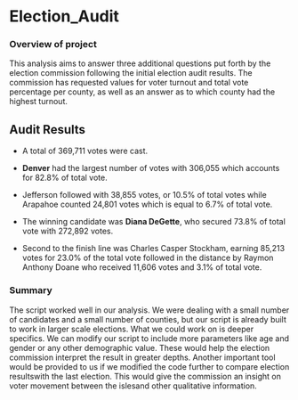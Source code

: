 # **Election_Audit**

### Overview of project

  This analysis aims to answer three additional questions put forth by the election commission 
following the initial election audit results. The commission has requested values for voter turnout and 
total vote percentage per county, as well as an answer as to which county had the highest turnout. 

## Audit Results

- A total of 369,711 votes were cast.

- **Denver** had the largest number of votes with 306,055 which accounts for 82.8% of total vote.

- Jefferson followed with 38,855 votes, or 10.5% of total votes while Arapahoe counted 24,801 votes
  which is equal to 6.7% of total vote. 
  
- The winning candidate was **Diana DeGette**, who secured 73.8% of total vote with 272,892 votes.

- Second to the finish line was Charles Casper Stockham, earning 85,213 votes for 23.0% of the total vote
  followed in the distance by Raymon Anthony Doane who received 11,606 votes and 3.1% of total vote. 
  
### Summary
  
The script worked well in our analysis. We were dealing with a small number of candidates and a small number of counties, but our script is already built to work in larger scale elections. What we could work on is deeper specifics. We can modify our script to include more parameters like age and gender or any other demographic value. These would help the election commission interpret the result in greater depths. Another important tool would be provided to us if we modified the code further to compare election resultswith the last election. This would give the commission an insight on voter movement between the islesand other qualitative information. 
